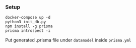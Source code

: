 ### Setup

```
docker-compose up -d
python3 init_db.py
npm install -g prisma
prisma introspect -i
```

Put generated .prisma file under `datamodel` inside `prisma.yml`